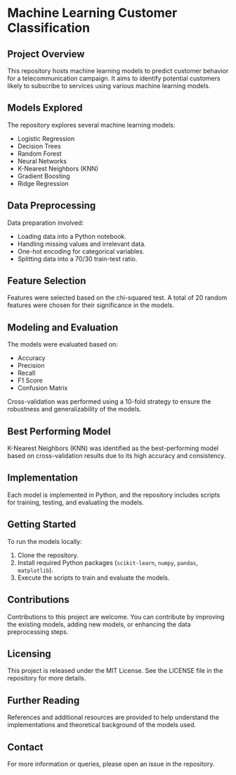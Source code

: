# Machine Learning Customer Classification

## Project Overview
This repository hosts machine learning models to predict customer behavior for a telecommunication campaign. It aims to identify potential customers likely to subscribe to services using various machine learning models.

## Models Explored
The repository explores several machine learning models:
- Logistic Regression
- Decision Trees
- Random Forest
- Neural Networks
- K-Nearest Neighbors (KNN)
- Gradient Boosting
- Ridge Regression

## Data Preprocessing
Data preparation involved:
- Loading data into a Python notebook.
- Handling missing values and irrelevant data.
- One-hot encoding for categorical variables.
- Splitting data into a 70/30 train-test ratio.

## Feature Selection
Features were selected based on the chi-squared test. A total of 20 random features were chosen for their significance in the models.

## Modeling and Evaluation
The models were evaluated based on:
- Accuracy
- Precision
- Recall
- F1 Score
- Confusion Matrix

Cross-validation was performed using a 10-fold strategy to ensure the robustness and generalizability of the models.

## Best Performing Model
K-Nearest Neighbors (KNN) was identified as the best-performing model based on cross-validation results due to its high accuracy and consistency.

## Implementation
Each model is implemented in Python, and the repository includes scripts for training, testing, and evaluating the models.

## Getting Started
To run the models locally:
1. Clone the repository.
2. Install required Python packages (`scikit-learn`, `numpy`, `pandas`, `matplotlib`).
3. Execute the scripts to train and evaluate the models.

## Contributions
Contributions to this project are welcome. You can contribute by improving the existing models, adding new models, or enhancing the data preprocessing steps.

## Licensing
This project is released under the MIT License. See the LICENSE file in the repository for more details.

## Further Reading
References and additional resources are provided to help understand the implementations and theoretical background of the models used.

## Contact
For more information or queries, please open an issue in the repository.

